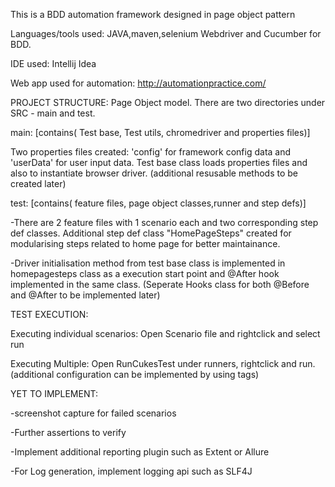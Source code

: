 This is a BDD automation framework designed in page object pattern

Languages/tools used: JAVA,maven,selenium Webdriver and Cucumber for BDD.

IDE used: Intellij Idea

Web app used for automation: http://automationpractice.com/

PROJECT STRUCTURE: Page Object model.
There are two directories under SRC - main and test.

main: [contains( Test base, Test utils, chromedriver and properties files)]

Two properties files created: 'config' for framework config data and 'userData' for user input data.
Test base class loads properties files and also to instantiate browser driver. (additional resusable methods to be created later)

test: [contains( feature files, page object classes,runner and step defs)]

-There are 2 feature files with 1 scenario each and two corresponding step def classes. Additional step def class "HomePageSteps" created for 
modularising steps related to home page for better maintainance. 

-Driver initialisation method from test base class is implemented in homepagesteps class as a execution start point and @After hook implemented in the 
same class. (Seperate Hooks class for both @Before and @After to be implemented later)

TEST EXECUTION: 

Executing individual scenarios: Open Scenario file and rightclick and select run

Executing Multiple: Open RunCukesTest under runners, rightclick and run. (additional configuration can be implemented by using tags)


YET TO IMPLEMENT:

-screenshot capture for failed scenarios

-Further assertions to verify

-Implement additional reporting plugin such as Extent or Allure

-For Log generation, implement logging api such as SLF4J

